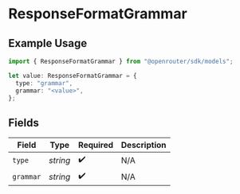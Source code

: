 # ResponseFormatGrammar

## Example Usage

```typescript
import { ResponseFormatGrammar } from "@openrouter/sdk/models";

let value: ResponseFormatGrammar = {
  type: "grammar",
  grammar: "<value>",
};
```

## Fields

| Field              | Type               | Required           | Description        |
| ------------------ | ------------------ | ------------------ | ------------------ |
| `type`             | *string*           | :heavy_check_mark: | N/A                |
| `grammar`          | *string*           | :heavy_check_mark: | N/A                |